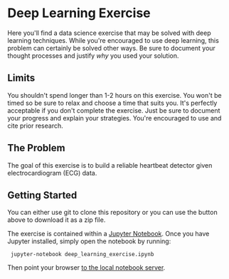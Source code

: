 # Deep Learning Exercise
Here you'll find a data science exercise that may be solved with deep learning techniques.  While you're encouraged to use deep learning, this problem can certainly be solved other ways.  Be sure to document your thought processes and justify *why* you used your solution.

## Limits
You shouldn't spend longer than 1-2 hours on this exercise.  You won't be timed so be sure to relax and choose a time that suits you.  It's perfectly acceptable if you don't complete the exercise.  Just be sure to document your progress and explain your strategies.  You're encouraged to use and cite prior research.

## The Problem
The goal of this exercise is to build a reliable heartbeat detector given electrocardiogram (ECG) data.

## Getting Started
You can either use git to clone this repository or you can use the button above to download it as a zip file.

The exercise is contained within a [Jupyter Notebook](http://jupyter.org).  Once you have Jupyter installed, simply open the notebook by running:

     jupyter-notebook deep_learning_exercise.ipynb

Then point your browser [to the local notebook server](http://localhost:8888/notebooks/deep_learning_exercise.ipynb).
